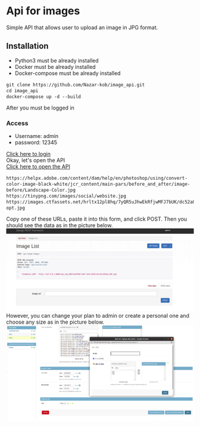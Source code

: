 # Api for images

Simple API that allows user to upload an image in JPG format.

## Installation

* Python3 must be already installed
* Docker must be already installed 
* Docker-compose must be already installed

```shell
git clone https://github.com/Nazar-kob/image_api.git
cd image_api
docker-compose up -d --build
```
After you must be logged in

### Access
 * Username: admin
 * password: 12345


[Click here to login](http://127.0.0.1:8000/admin/.) \
Okay, let's open the API \
[Click here to open the API](http://127.0.0.1:8000/api/image/images/)

```shell
https://helpx.adobe.com/content/dam/help/en/photoshop/using/convert-color-image-black-white/jcr_content/main-pars/before_and_after/image-before/Landscape-Color.jpg
https://tinypng.com/images/social/website.jpg
https://images.ctfassets.net/hrltx12pl8hq/7yQR5uJhwEkRfjwMFJ7bUK/dc52a0913e8ff8b5c276177890eb0129/offset_comp_772626-opt.jpg
```

Copy one of these URLs, paste it into this form, and click POST. Then you should see the data as in the picture below.
![Website interface](screen1.jpg)
However, you can change your plan to admin or create a personal one and choose any size as in the picture below.
![Website interface](screen2.jpg)